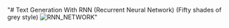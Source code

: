 "# Text Generation With RNN (Recurrent Neural Network) (Fifty shades of grey style) ![RNN_NETWORK](https://colah.github.io/posts/2015-08-Understanding-LSTMs/img/RNN-shorttermdepdencies.png)" 
